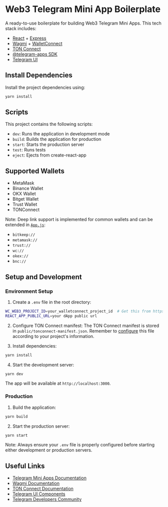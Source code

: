 # Web3 Telegram Mini App Boilerplate

A ready-to-use boilerplate for building Web3 Telegram Mini Apps.
This tech stack includes:
- [React](https://react.dev/) + [Express](https://expressjs.com/)
- [Wagmi](https://wagmi.sh/) + [WalletConnect](https://reown.com/)
- [TON Connect](https://docs.ton.org/develop/dapps/ton-connect/overview)
- [@telegram-apps SDK](https://docs.telegram-mini-apps.com/packages/telegram-apps-sdk/2-x)
- [Telegram UI](https://tgui.xelene.me/?path=/docs/getting-started--documentation)

## Install Dependencies

Install the project dependencies using:

```bash
yarn install
```

## Scripts

This project contains the following scripts:

- `dev`: Runs the application in development mode
- `build`: Builds the application for production
- `start`: Starts the production server
- `test`: Runs tests
- `eject`: Ejects from create-react-app

## Supported Wallets

- MetaMask
- Binance Wallet
- OKX Wallet
- Bitget Wallet
- Trust Wallet
- TONConnect

Note: Deep link support is implemented for common wallets and can be extended in [`App.js`](https://github.com/kevinb1003/web3-telegram-mini-app/master/src/App.js#L21-L59):

- `bitkeep://`
- `metamask://`
- `trust://`
- `wc://`
- `okex://`
- `bnc://`

## Setup and Development

### Environment Setup

1. Create a `.env` file in the root directory:

```bash
WC_WEB3_PROJECT_ID=your_walletconnect_project_id  # Get this from https://cloud.walletconnect.com/
REACT_APP_PUBLIC_URL=your dApp public url
```

2. Configure TON Connect manifest:
   The TON Connect manifest is stored in `public/tonconnect-manifest.json`. Remember to [configure](https://docs.ton.org/develop/dapps/ton-connect/manifest) this file according to your project's information.

3. Install dependencies:

```bash
yarn install
```

4. Start the development server:

```bash
yarn dev
```

The app will be available at `http://localhost:3000`.

### Production

1. Build the application:

```bash
yarn build
```

2. Start the production server:

```bash
yarn start
```

Note: Always ensure your `.env` file is properly configured before starting either development or production servers.

## Useful Links

- [Telegram Mini Apps Documentation](https://docs.telegram-mini-apps.com/)
- [Wagmi Documentation](https://wagmi.sh/react/getting-started)
- [TON Connect Documentation](https://docs.ton.org/develop/dapps/ton-connect/overview)
- [Telegram UI Components](https://tgui.xelene.me/?path=/docs/getting-started--documentation)
- [Telegram Developers Community](https://t.me/devs)
